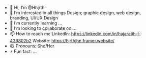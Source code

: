 - 👋 Hi, I’m @Hhjrth
- 👀 I’m interested in all things Design; graphic design, web design, branding, UI/UX Design
- 🌱 I’m currently learning ...
- 💞️ I’m looking to collaborate on ...
- 📫 How to reach me LinkedIn: https://linkedin.com/in/hajaratih-j-439802b2 Website: https://hjrthjhn.framer.website/
- 😄 Pronouns: She/Her
- ⚡ Fun fact: ...

<!---
Hhjrth/Hhjrth is a ✨ special ✨ repository because its `README.md` (this file) appears on your GitHub profile.
You can click the Preview link to take a look at your changes.
--->
